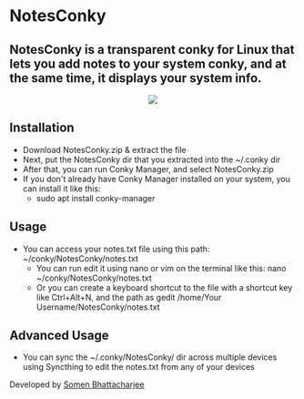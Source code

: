 # NotesConky
## NotesConky is a transparent conky for Linux that lets you add notes to your system conky, and at the same time, it displays your system info. 

<p align="center">
<img src="https://github.com/somen3/NotesConky/assets/92948254/3fe49603-2d3c-458b-9cb8-3c904227cda4">
</p>


## Installation

- Download NotesConky.zip & extract the file
- Next, put the NotesConky dir that you extracted into the ~/.conky dir
- After that, you can run Conky Manager, and select NotesConky.zip
- If you don't already have Conky Manager installed on your system, you can install it like this:
  - sudo apt install conky-manager
  
## Usage

- You can access your notes.txt file using this path: ~/conky/NotesConky/notes.txt
  - You can run edit it using nano or vim on the terminal like this: nano ~/conky/NotesConky/notes.txt
  - Or you can create a keyboard shortcut to the file with a shortcut key like Ctrl+Alt+N, and the path as gedit /home/Your Username/NotesConky/notes.txt 

## Advanced Usage

- You can sync the ~/.conky/NotesConky/ dir across multiple devices using Syncthing to edit the notes.txt from any of your devices
 
 Developed by [Somen Bhattacharjee](https://github.com/somen3/)
